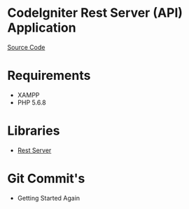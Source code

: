 # CodeIgniter Rest Server (API) Application

[Source Code](https://github.com/jeevan15498/CodeIgniter-Rest-Server-API-Application)


# Requirements

- XAMPP
- PHP 5.6.8


# Libraries

- [Rest Server](https://github.com/chriskacerguis/codeigniter-restserver)


# Git Commit's

- Getting Started Again